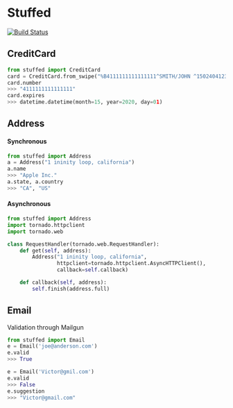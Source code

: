 # Stuffed

[![Build Status](https://secure.travis-ci.org/stevepeak/stuffed.png)](http://travis-ci.org/stevepeak/stuffed)

## CreditCard

```python
from stuffed import CreditCard
card = CreditCard.from_swipe("%B4111111111111111^SMITH/JOHN ^15024041234567891234?\n;4111111111111111=150224041234567891234?")
card.number
>>> "4111111111111111"
card.expires
>>> datetime.datetime(month=15, year=2020, day=01)
```

## Address

#### Synchronous

```python
from stuffed import Address
a = Address("1 ininity loop, california")
a.name
>>> "Apple Inc."
a.state, a.country
>>> "CA", "US"
```

#### Asynchronous

```python
from stuffed import Address
import tornado.httpclient
import tornado.web

class RequestHandler(tornado.web.RequestHandler):
	def get(self, address):
		Address("1 ininity loop, california",
				httpclient=tornado.httpclient.AsyncHTTPClient(),
				callback=self.callback)

	def callback(self, address):
		self.finish(address.full)

```


## Email

Validation through Mailgun

```python
from stuffed import Email
e = Email('joe@anderson.com')
e.valid
>>> True
```

```python
e = Email('Victor@gmil.com')
e.valid
>>> False
e.suggestion
>>> "Victor@gmail.com"
```